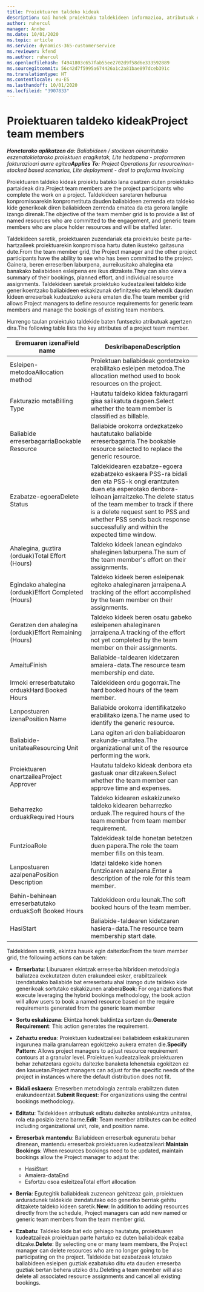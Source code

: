 ```yaml
---
title: Proiektuaren taldeko kideak
description: Gai honek proiektuko taldekideen informazioa, atributuak eta programazioa lantzeko moduari buruzko informazioa eskaintzen du.
author: ruhercul
manager: Annbe
ms.date: 10/01/2020
ms.topic: article
ms.service: dynamics-365-customerservice
ms.reviewer: kfend
ms.author: ruhercul
ms.openlocfilehash: f4941803c657fab55ee2702d9f58d6e333592889
ms.sourcegitcommit: 56c42d7f5995a674426a1c2a81bae897dceb391c
ms.translationtype: HT
ms.contentlocale: eu-ES
ms.lasthandoff: 10/01/2020
ms.locfileid: "3907833"
---
```

# <a name="project-team-members"></a><span data-ttu-id="a8c70-103">Proiektuaren taldeko kideak</span><span class="sxs-lookup"><span data-stu-id="a8c70-103">Project team members</span></span>

<span data-ttu-id="a8c70-104">_**Honetarako aplikatzen da:** Baliabideen / stockean oinarritutako eszenatokietarako proiektuen eragiketak, Lite hedapena - proformaren fakturazioari aurre egitea_</span><span class="sxs-lookup"><span data-stu-id="a8c70-104">_**Applies To:** Project Operations for resource/non-stocked based scenarios, Lite deployment - deal to proforma invoicing_</span></span>

<span data-ttu-id="a8c70-105">Proiektuaren taldeko kideak proiektu bateko lana osatzen duten proiektuko partaideak dira.</span><span class="sxs-lookup"><span data-stu-id="a8c70-105">Project team members are the project participants who complete the work on a project.</span></span> <span data-ttu-id="a8c70-106">Taldekideen saretaren helburua konpromisoarekin konprometituta dauden baliabideen zerrenda eta taldeko kide generikoak diren baliabideen zerrenda ematea da eta gerora langile izango direnak.</span><span class="sxs-lookup"><span data-stu-id="a8c70-106">The objective of the team member grid is to provide a list of named resources who are committed to the engagement, and generic team members who are place holder resources and will be staffed later.</span></span>

<span data-ttu-id="a8c70-107">Taldekideen saretik, proiektuaren zuzendariak eta proiektuko beste parte-hartzaileek proiektuarekin konpromisoa hartu duten ikusteko gaitasuna dute.</span><span class="sxs-lookup"><span data-stu-id="a8c70-107">From the team member grid, the Project manager and the other project participants have the ability to see who has been committed to the project.</span></span> <span data-ttu-id="a8c70-108">Gainera, beren erreserben laburpena, aurreikusitako ahalegina eta banakako baliabideen esleipena ere ikus ditzakete.</span><span class="sxs-lookup"><span data-stu-id="a8c70-108">They can also view a summary of their bookings, planned effort, and individual resource assignments.</span></span> <span data-ttu-id="a8c70-109">Taldekideen saretak proiektuko kudeatzaileei taldeko kide generikoentzako baliabideen eskakizunak definitzeko eta lehendik dauden kideen erreserbak kudeatzeko aukera ematen die.</span><span class="sxs-lookup"><span data-stu-id="a8c70-109">The team member grid allows Project managers to define resource requirements for generic team members and manage the bookings of existing team members.</span></span>

<span data-ttu-id="a8c70-110">Hurrengo taulan proiektuko taldekide baten funtsezko atributuak agertzen dira.</span><span class="sxs-lookup"><span data-stu-id="a8c70-110">The following table lists the key attributes of a project team member.</span></span>

| <span data-ttu-id="a8c70-111">Eremuaren izena</span><span class="sxs-lookup"><span data-stu-id="a8c70-111">Field name</span></span>          | <span data-ttu-id="a8c70-112">Deskribapena</span><span class="sxs-lookup"><span data-stu-id="a8c70-112">Description</span></span>                                                                                                                                                                  |
|--------------------------|-----------------------------------------------------------------------------------------------------------------------------------------------------------------------------------|
| <span data-ttu-id="a8c70-113">Esleipen-metodoa</span><span class="sxs-lookup"><span data-stu-id="a8c70-113">Allocation method</span></span>        | <span data-ttu-id="a8c70-114">Proiektuan baliabideak gordetzeko erabilitako esleipen metodoa.</span><span class="sxs-lookup"><span data-stu-id="a8c70-114">The allocation method used to book resources on the project.</span></span>                                                                         |
| <span data-ttu-id="a8c70-115">Fakturazio mota</span><span class="sxs-lookup"><span data-stu-id="a8c70-115">Billing Type</span></span>             | <span data-ttu-id="a8c70-116">Hautatu taldeko kidea fakturagarri gisa sailkatuta dagoen.</span><span class="sxs-lookup"><span data-stu-id="a8c70-116">Select whether the team member is classified as billable.</span></span>                                                                                                                                       |
| <span data-ttu-id="a8c70-117">Baliabide erreserbagarria</span><span class="sxs-lookup"><span data-stu-id="a8c70-117">Bookable Resource</span></span>        | <span data-ttu-id="a8c70-118">Baliabide orokorra ordezkatzeko hautatutako baliabide erreserbagarria.</span><span class="sxs-lookup"><span data-stu-id="a8c70-118">The bookable resource selected to replace the generic resource.</span></span>                                                                                                                   |
| <span data-ttu-id="a8c70-119">Ezabatze-egoera</span><span class="sxs-lookup"><span data-stu-id="a8c70-119">Delete Status</span></span>            | <span data-ttu-id="a8c70-120">Taldekidearen ezabatze-egoera ezabatzeko eskaera PSS-ra bidali den eta PSS-k ongi erantzuten duen eta esperotako denbora-leihoan jarraitzeko.</span><span class="sxs-lookup"><span data-stu-id="a8c70-120">The delete status of the team member to track if there is a delete request sent to PSS and whether PSS sends back response successfully and within the expected time window.</span></span> |
| <span data-ttu-id="a8c70-121">Ahalegina, guztira (orduak)</span><span class="sxs-lookup"><span data-stu-id="a8c70-121">Total Effort (Hours)</span></span>     | <span data-ttu-id="a8c70-122">Taldeko kideek lanean egindako ahaleginen laburpena.</span><span class="sxs-lookup"><span data-stu-id="a8c70-122">The sum of the team member's effort on their assignments.</span></span>                                                                                                                         |
| <span data-ttu-id="a8c70-123">Egindako ahalegina (orduak)</span><span class="sxs-lookup"><span data-stu-id="a8c70-123">Effort Completed (Hours)</span></span> | <span data-ttu-id="a8c70-124">Taldeko kideek beren esleipenak egiteko ahaleginaren jarraipena.</span><span class="sxs-lookup"><span data-stu-id="a8c70-124">A tracking of the effort accomplished by the team member on their assignments.</span></span>                                                                                           |
| <span data-ttu-id="a8c70-125">Geratzen den ahalegina (orduak)</span><span class="sxs-lookup"><span data-stu-id="a8c70-125">Effort Remaining (Hours)</span></span> | <span data-ttu-id="a8c70-126">Taldeko kideek beren osatu gabeko esleipenen ahaleginaren jarraipena.</span><span class="sxs-lookup"><span data-stu-id="a8c70-126">A tracking of the effort not yet completed by the team member on their assignments.</span></span>                                                                                    |
| <span data-ttu-id="a8c70-127">Amaitu</span><span class="sxs-lookup"><span data-stu-id="a8c70-127">Finish</span></span>                   | <span data-ttu-id="a8c70-128">Baliabide-taldearen kidetzaren amaiera-data.</span><span class="sxs-lookup"><span data-stu-id="a8c70-128">The resource team membership end date.</span></span>                                                                                                                                            |
| <span data-ttu-id="a8c70-129">Irmoki erreserbatutako orduak</span><span class="sxs-lookup"><span data-stu-id="a8c70-129">Hard Booked Hours</span></span>        | <span data-ttu-id="a8c70-130">Taldekideen ordu gogorrak.</span><span class="sxs-lookup"><span data-stu-id="a8c70-130">The hard booked hours of the team member.</span></span>                                                                                                                                                                |
| <span data-ttu-id="a8c70-131">Lanpostuaren izena</span><span class="sxs-lookup"><span data-stu-id="a8c70-131">Position Name</span></span>            | <span data-ttu-id="a8c70-132">Baliabide orokorra identifikatzeko erabilitako izena.</span><span class="sxs-lookup"><span data-stu-id="a8c70-132">The name used to identify the generic resource.</span></span>                                                                                                                                   |
| <span data-ttu-id="a8c70-133">Baliabide-unitatea</span><span class="sxs-lookup"><span data-stu-id="a8c70-133">Resourcing Unit</span></span>          | <span data-ttu-id="a8c70-134">Lana egiten ari den baliabidearen erakunde-unitatea.</span><span class="sxs-lookup"><span data-stu-id="a8c70-134">The organizational unit of the resource performing the work.</span></span>                                                                                                                      |
| <span data-ttu-id="a8c70-135">Proiektuaren onartzailea</span><span class="sxs-lookup"><span data-stu-id="a8c70-135">Project Approver</span></span>         | <span data-ttu-id="a8c70-136">Hautatu taldeko kideak denbora eta gastuak onar ditzakeen.</span><span class="sxs-lookup"><span data-stu-id="a8c70-136">Select whether the team member can approve time and expenses.</span></span>                                                                                                                     |
| <span data-ttu-id="a8c70-137">Beharrezko orduak</span><span class="sxs-lookup"><span data-stu-id="a8c70-137">Required Hours</span></span>           | <span data-ttu-id="a8c70-138">Taldeko kidearen eskakizuneko taldeko kidearen beharrezko orduak.</span><span class="sxs-lookup"><span data-stu-id="a8c70-138">The required hours of the team member from team member requirement.</span></span>                                                                                                                       |
| <span data-ttu-id="a8c70-139">Funtzioa</span><span class="sxs-lookup"><span data-stu-id="a8c70-139">Role</span></span>                     | <span data-ttu-id="a8c70-140">Taldekideak talde honetan betetzen duen papera.</span><span class="sxs-lookup"><span data-stu-id="a8c70-140">The role the team member fills on this team.</span></span>                                                                                                                                |
| <span data-ttu-id="a8c70-141">Lanpostuaren azalpena</span><span class="sxs-lookup"><span data-stu-id="a8c70-141">Position Description</span></span>     | <span data-ttu-id="a8c70-142">Idatzi taldeko kide honen funtzioaren azalpena.</span><span class="sxs-lookup"><span data-stu-id="a8c70-142">Enter a description of the role for this team member.</span></span>                                                                                                                             |
| <span data-ttu-id="a8c70-143">Behin-behinean erreserbatutako orduak</span><span class="sxs-lookup"><span data-stu-id="a8c70-143">Soft Booked Hours</span></span>        | <span data-ttu-id="a8c70-144">Taldekideen ordu leunak.</span><span class="sxs-lookup"><span data-stu-id="a8c70-144">The soft booked hours of the team member.</span></span>                                                                                                                                                                 |
| <span data-ttu-id="a8c70-145">Hasi</span><span class="sxs-lookup"><span data-stu-id="a8c70-145">Start</span></span>                    | <span data-ttu-id="a8c70-146">Baliabide-taldearen kidetzaren hasiera-data.</span><span class="sxs-lookup"><span data-stu-id="a8c70-146">The resource team membership start date.</span></span>                                                                                                                                          |

<span data-ttu-id="a8c70-147">Taldekideen saretik, ekintza hauek egin daitezke:</span><span class="sxs-lookup"><span data-stu-id="a8c70-147">From the team member grid, the following actions can be taken:</span></span>

- <span data-ttu-id="a8c70-148">**Errserbatu**: Liburuaren ekintzak erreserba hibridoen metodologia baliatzea exekutatzen duten erakundeei esker, erabiltzaileek izendatutako baliabide bat erreserbatu ahal izango dute taldeko kide generikoak sortutako eskakizunen arabera</span><span class="sxs-lookup"><span data-stu-id="a8c70-148">**Book**: For organizations that execute leveraging the hybrid bookings methodology, the book action will allow users to book a named resource based on the require requirements generated from the generic team member</span></span>
- <span data-ttu-id="a8c70-149">**Sortu eskakizuna**: Ekintza honek baldintza sortzen du.</span><span class="sxs-lookup"><span data-stu-id="a8c70-149">**Generate Requirement**: This action generates the requirement.</span></span>
- <span data-ttu-id="a8c70-150">**Zehaztu eredua**: Proiektuen kudeatzaileei baliabideen eskakizunaren ingurunea maila granularrean egokitzeko aukera ematen die.</span><span class="sxs-lookup"><span data-stu-id="a8c70-150">**Specify Pattern**: Allows project managers to adjust resource requirement contours at a granular level.</span></span> <span data-ttu-id="a8c70-151">Proiektuen kudeatzaileak proiektuaren behar zehatzetara egokitu daitezke banaketa lehenetsia egokitzen ez den kasuetan.</span><span class="sxs-lookup"><span data-stu-id="a8c70-151">Project managers can adjust for the specific needs of the project in instances where the default distribution does not fit.</span></span>
- <span data-ttu-id="a8c70-152">**Bidali eskaera**: Erreserben metodologia zentrala erabiltzen duten erakundeentzat.</span><span class="sxs-lookup"><span data-stu-id="a8c70-152">**Submit Request**: For organizations using the central bookings methodology.</span></span>
- <span data-ttu-id="a8c70-153">**Editatu**: Taldekideen atributuak editatu daitezke antolakuntza unitatea, rola eta posizio izena barne.</span><span class="sxs-lookup"><span data-stu-id="a8c70-153">**Edit**: Team member attributes can be edited including organizational unit, role, and position name.</span></span>
- <span data-ttu-id="a8c70-154">**Erreserbak mantendu**: Baliabideen erreserbak eguneratu behar direnean, mantendu erreserbak proiektuaren kudeatzaileari:</span><span class="sxs-lookup"><span data-stu-id="a8c70-154">**Maintain Bookings**: When resources bookings need to be updated, maintain bookings allow the Project manager to adjust the:</span></span>

    - <span data-ttu-id="a8c70-155">Hasi</span><span class="sxs-lookup"><span data-stu-id="a8c70-155">Start</span></span>
    - <span data-ttu-id="a8c70-156">Amaiera-data</span><span class="sxs-lookup"><span data-stu-id="a8c70-156">End</span></span>
    - <span data-ttu-id="a8c70-157">Esfortzu osoa esleitzea</span><span class="sxs-lookup"><span data-stu-id="a8c70-157">Total effort allocation</span></span>

- <span data-ttu-id="a8c70-158">**Berria**: Egutegitik baliabideak zuzenean gehitzeaz gain, proiektuen arduradunek taldekide izendatutako edo generiko berriak gehitu ditzakete taldeko kideen saretik.</span><span class="sxs-lookup"><span data-stu-id="a8c70-158">**New**: In addition to adding resources directly from the schedule, Project managers can add new named or generic team members from the team member grid.</span></span>
- <span data-ttu-id="a8c70-159">**Ezabatu**: Taldeko kide bat edo gehiago hautatuta, proiektuaren kudeatzaileak proiektuan parte hartuko ez duten baliabideak ezaba ditzake.</span><span class="sxs-lookup"><span data-stu-id="a8c70-159">**Delete**: By selecting one or many team members, the Project manager can delete resources who are no longer going to be participating on the project.</span></span> <span data-ttu-id="a8c70-160">Taldekide bat ezabatzeak lotutako baliabideen esleipen guztiak ezabatuko ditu eta dauden erreserba guztiak bertan behera utziko ditu.</span><span class="sxs-lookup"><span data-stu-id="a8c70-160">Deleting a team member will also delete all associated resource assignments and  cancel all existing bookings.</span></span>
